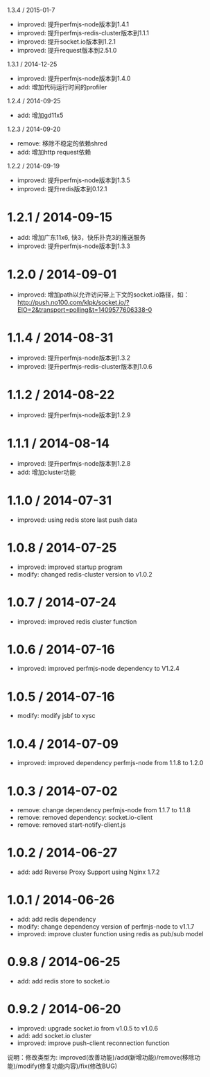 1.3.4 / 2015-01-7
 * improved: 提升perfmjs-node版本到1.4.1
 * improved: 提升perfmjs-redis-cluster版本到1.1.1
 * improved: 提升socket.io版本到1.2.1
 * improved: 提升request版本到2.51.0

1.3.1 / 2014-12-25
 * improved: 提升perfmjs-node版本到1.4.0
 * add: 增加代码运行时间的profiler

1.2.4 / 2014-09-25
 * add: 增加gd11x5

1.2.3 / 2014-09-20
 * remove: 移除不稳定的依赖shred
 * add: 增加http request依赖

1.2.2 / 2014-09-19
 * improved: 提升perfmjs-node版本到1.3.5
 * improved: 提升redis版本到0.12.1

1.2.1 / 2014-09-15
==================
 * add: 增加广东11x6, 快3，快乐扑克3的推送服务
 * improved: 提升perfmjs-node版本到1.3.3

1.2.0 / 2014-09-01
==================
 * improved: 增加path以允许访问带上下文的socket.io路径，如：http://push.no100.com/klpk/socket.io/?EIO=2&transport=polling&t=1409577606338-0

1.1.4 / 2014-08-31
==================
 * improved: 提升perfmjs-node版本到1.3.2
 * improved: 提升perfmjs-redis-cluster版本到1.0.6

1.1.2 / 2014-08-22
==================
 * improved: 提升perfmjs-node版本到1.2.9

1.1.1 / 2014-08-14
==================
 * improved: 提升perfmjs-node版本到1.2.8
 * add: 增加cluster功能

1.1.0 / 2014-07-31
==================
 * improved: using redis store last push data

1.0.8 / 2014-07-25
==================
 * improved: improved startup program
 * modify: changed redis-cluster version to v1.0.2

1.0.7 / 2014-07-24
==================
 * improved: improved redis cluster function

1.0.6 / 2014-07-16
==================
 * improved: improved perfmjs-node dependency to V1.2.4

1.0.5 / 2014-07-16
==================
 * modify: modify jsbf to xysc

1.0.4 / 2014-07-09
==================
 * improved: improved dependency perfmjs-node from 1.1.8 to 1.2.0

1.0.3 / 2014-07-02
==================
 * remove: change dependency perfmjs-node from 1.1.7 to 1.1.8
 * remove: removed dependency: socket.io-client
 * remove: removed start-notify-client.js

1.0.2 / 2014-06-27
==================
 * add: add Reverse Proxy Support using Nginx 1.7.2

1.0.1 / 2014-06-26
==================
 * add: add redis dependency
 * modify: change dependency version of perfmjs-node to v1.1.7
 * improved: improve cluster function using redis as pub/sub model

0.9.8 / 2014-06-25
==================
 * add:  add redis store to socket.io

0.9.2 / 2014-06-20
==================
 * improved: upgrade socket.io from v1.0.5 to v1.0.6
 * add:  add socket.io cluster
 * improved: improve push-client reconnection function

说明：修改类型为: improved(改善功能)/add(新增功能)/remove(移除功能)/modify(修复功能内容)/fix(修改BUG)